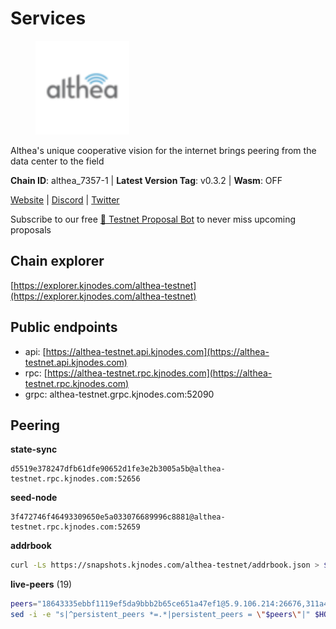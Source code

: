 # Services

<figure><img src="https://raw.githubusercontent.com/kj89/cosmos-images/main/logos/althea.png" width="150" alt=""><figcaption></figcaption></figure>

Althea's unique cooperative vision for the internet  brings peering from the data center to the field

**Chain ID**: althea_7357-1 | **Latest Version Tag**: v0.3.2 | **Wasm**: OFF

[Website](https://www.althea.net) | [Discord](https://discord.gg/ZTKWfpDs) | [Twitter](https://twitter.com/altheanetwork)



Subscribe to our free [🤖 Testnet Proposal Bot](https://t.me/kjnodes_testnet_proposal_bot) to never miss upcoming proposals


## Chain explorer
[https://explorer.kjnodes.com/althea-testnet](https://explorer.kjnodes.com/althea-testnet)

## Public endpoints

* api: [https://althea-testnet.api.kjnodes.com](https://althea-testnet.api.kjnodes.com)
* rpc: [https://althea-testnet.rpc.kjnodes.com](https://althea-testnet.rpc.kjnodes.com)
* grpc: althea-testnet.grpc.kjnodes.com:52090

## Peering

**state-sync**

```text
d5519e378247dfb61dfe90652d1fe3e2b3005a5b@althea-testnet.rpc.kjnodes.com:52656
```

**seed-node**

```text
3f472746f46493309650e5a033076689996c8881@althea-testnet.rpc.kjnodes.com:52659
```

**addrbook**
```bash
curl -Ls https://snapshots.kjnodes.com/althea-testnet/addrbook.json > $HOME/.althea/config/addrbook.json
```

**live-peers** (19)
```bash
peers="18643335ebbf1119ef5da9bbb2b65ce651a47ef1@5.9.106.214:26676,311a410a9c7dcf7d074f75ce52f882ebae3b1bb7@46.38.232.86:17656,0037b2dc30933fa5c027a83be39f0061253ff83b@5.189.157.140:26656,733e9d5f995c2866df9f2e1254551940f060a70c@51.159.159.112:26656,17edf24237b1c2b5b196d344761f964407d05862@65.108.233.109:12456,4f3add677b0e4c8dec8b81101ea82620a19d5d0a@65.21.199.148:26633,d5519e378247dfb61dfe90652d1fe3e2b3005a5b@65.109.68.190:52656,019988ce47565ad683b7675216e8fbcb171b841c@107.155.125.170:26656,937dcf8c45b7c64e5188a7036427f2ce86383035@95.165.89.222:24126,f6e3f995ba1c3ceed8bd556d9a23d2922d98a9a6@66.172.36.136:14656,ba247bdf826a9636a8276d6a00d8004755f6bb18@162.19.238.210:26656,4f5eb5164329a61fc898ac75849ae873c8e539c9@66.172.36.135:14656,cd71580f8ab4af6beeaf867702a86ca6f9331f71@65.19.136.133:23296,1d9a103d1e24c590bdfb577537eddd19a322f886@65.109.92.240:17886,16a9576c9a4cf9651b4215e3a877ae002555dd9b@116.202.117.229:31656,15e7baf69c0db5c25e26cd1f13eb0d52a7a708b5@142.202.241.235:26656,4f8729168c5454d04ff4a4d7b51986b2e97c68ff@165.232.104.13:26656,ee22e048af133e8e83d594314a67b89be964eb37@138.201.225.104:47856,8af3c5f2e975150cbf2d57bea182c2ca0fb808d2@65.21.237.170:10456"
sed -i -e "s|^persistent_peers *=.*|persistent_peers = \"$peers\"|" $HOME/.althea/config/config.toml
```
